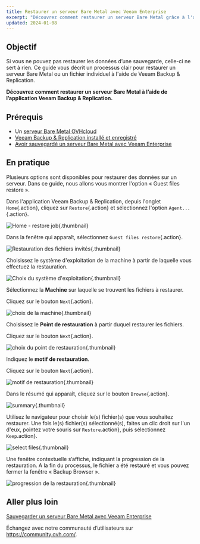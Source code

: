 ```yaml
---
title: Restaurer un serveur Bare Metal avec Veeam Enterprise
excerpt: "Découvrez comment restaurer un serveur Bare Metal grâce à l'application Veeam Backup & Replication"
updated: 2024-01-08
---
```


## Objectif

Si vous ne pouvez pas restaurer les données d’une sauvegarde, celle-ci ne sert à rien. Ce guide vous décrit un processus clair pour restaurer un serveur Bare Metal ou un fichier individuel à l'aide de Veeam Backup & Replication.

**Découvrez comment restaurer un serveur Bare Metal à l’aide de l’application Veeam Backup & Replication.**

## Prérequis

- Un [serveur Bare Metal OVHcloud](https://www.ovhcloud.com/fr-ca/bare-metal/)
- [Veeam Backup & Replication installé et enregistré](/pages/storage_and_backup/backup_and_aster_recovery_solutions/veeam/veeam_veeam_backup_replication)
- [Avoir sauvegardé un serveur Bare Metal avec Veeam Enterprise](/pages/bare_metal_cloud/dedicated_servers/veeam-enterprise-server-backup)

## En pratique

Plusieurs options sont disponibles pour restaurer des données sur un serveur. Dans ce guide, nous allons vous montrer l'option « Guest files restore ».

Dans l'application Veeam Backup & Replication, depuis l'onglet `Home`{.action}, cliquez sur `Restore`{.action} et sélectionnez l'option `Agent...`{.action}.

![Home - restore job](images/DS_restore_Veeam01.png){.thumbnail}

Dans la fenêtre qui apparaît, sélectionnez `Guest files restore`{.action}.

![Restauration des fichiers invités](images/DS_restore_Veeam02.png){.thumbnail}

Choisissez le système d'exploitation de la machine à partir de laquelle vous effectuez la restauration.

![Choix du système d'exploitation](images/DS_restore_Veeam03.png){.thumbnail}

Sélectionnez la **Machine** sur laquelle se trouvent les fichiers à restaurer.

Cliquez sur le bouton `Next`{.action}.

![choix de la machine](images/DS_restore_Veeam04.png){.thumbnail}

Choisissez le **Point de restauration** à partir duquel restaurer les fichiers.

Cliquez sur le bouton `Next`{.action}.

![choix du point de restauration](images/DS_restore_Veeam05.png){.thumbnail}

Indiquez le **motif de restauration**.

Cliquez sur le bouton `Next`{.action}.

![motif de restauration](images/DS_restore_Veeam06.png){.thumbnail}

Dans le résumé qui apparaît, cliquez sur le bouton `Browse`{.action}.

![summary](images/DS_restore_Veeam07.png){.thumbnail}

Utilisez le navigateur pour choisir le(s) fichier(s) que vous souhaitez restaurer. Une fois le(s) fichier(s) sélectionné(s), faites un clic droit sur l'un d'eux, pointez votre souris sur `Restore`.action}, puis sélectionnez `Keep`.action}.

![select files](images/DS_restore_Veeam08.png){.thumbnail}

Une fenêtre contextuelle s’affiche, indiquant la progression de la restauration. A la fin du processus, le fichier a été restauré et vous pouvez fermer la fenêtre « Backup Browser ».

![progression de la restauration](images/DS_restore_Veeam09.png){.thumbnail}

## Aller plus loin

[Sauvegarder un serveur Bare Metal avec Veeam Enterprise](/pages/bare_metal_cloud/dedicated_servers/veeam-enterprise-server-backup)

Échangez avec notre communauté d’utilisateurs sur <https://community.ovh.com/>.
